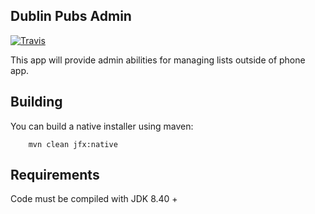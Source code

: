 Dublin Pubs Admin
-------------------
[![Travis](https://travis-ci.org/irishshagua/dublin-pubs-admin.svg?branch=master)](https://travis-ci.org/irishshagua/dublin-pubs-admin)


This app will provide admin abilities for managing lists outside of
phone app.

Building
----------
You can build a native installer using maven:
    
        mvn clean jfx:native
        

Requirements
-----------
Code must be compiled with JDK 8.40 +
